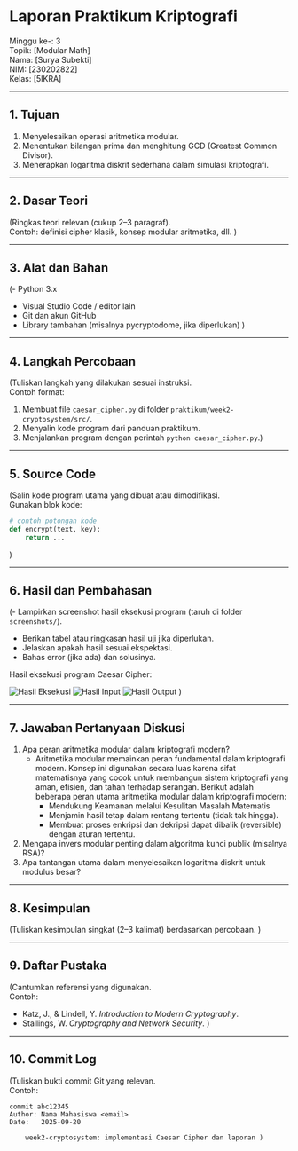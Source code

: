# Laporan Praktikum Kriptografi
Minggu ke-: 3  
Topik: [Modular Math]  
Nama: [Surya Subekti]  
NIM: [230202822]  
Kelas: [5IKRA]  

---

## 1. Tujuan
1. Menyelesaikan operasi aritmetika modular.
2. Menentukan bilangan prima dan menghitung GCD (Greatest Common Divisor).
3. Menerapkan logaritma diskrit sederhana dalam simulasi kriptografi.

---

## 2. Dasar Teori
(Ringkas teori relevan (cukup 2–3 paragraf).  
Contoh: definisi cipher klasik, konsep modular aritmetika, dll.  )

---

## 3. Alat dan Bahan
(- Python 3.x  
- Visual Studio Code / editor lain  
- Git dan akun GitHub  
- Library tambahan (misalnya pycryptodome, jika diperlukan)  )

---

## 4. Langkah Percobaan
(Tuliskan langkah yang dilakukan sesuai instruksi.  
Contoh format:
1. Membuat file `caesar_cipher.py` di folder `praktikum/week2-cryptosystem/src/`.
2. Menyalin kode program dari panduan praktikum.
3. Menjalankan program dengan perintah `python caesar_cipher.py`.)

---

## 5. Source Code
(Salin kode program utama yang dibuat atau dimodifikasi.  
Gunakan blok kode:

```python
# contoh potongan kode
def encrypt(text, key):
    return ...
```
)

---

## 6. Hasil dan Pembahasan
(- Lampirkan screenshot hasil eksekusi program (taruh di folder `screenshots/`).  
- Berikan tabel atau ringkasan hasil uji jika diperlukan.  
- Jelaskan apakah hasil sesuai ekspektasi.  
- Bahas error (jika ada) dan solusinya. 

Hasil eksekusi program Caesar Cipher:

![Hasil Eksekusi](screenshots/output.png)
![Hasil Input](screenshots/input.png)
![Hasil Output](screenshots/output.png)
)

---

## 7. Jawaban Pertanyaan Diskusi
1. Apa peran aritmetika modular dalam kriptografi modern?
   - Aritmetika modular memainkan peran fundamental dalam kriptografi modern. Konsep ini digunakan secara luas karena sifat matematisnya yang cocok untuk membangun sistem kriptografi yang aman, efisien, dan tahan terhadap serangan. Berikut adalah beberapa peran utama aritmetika modular dalam kriptografi modern:
        - Mendukung Keamanan melalui Kesulitan Masalah Matematis
        - Menjamin hasil tetap dalam rentang tertentu (tidak tak hingga).
        - Membuat proses enkripsi dan dekripsi dapat dibalik (reversible) dengan aturan tertentu.
3. Mengapa invers modular penting dalam algoritma kunci publik (misalnya RSA)?
4. Apa tantangan utama dalam menyelesaikan logaritma diskrit untuk modulus besar?
---

## 8. Kesimpulan
(Tuliskan kesimpulan singkat (2–3 kalimat) berdasarkan percobaan.  )

---

## 9. Daftar Pustaka
(Cantumkan referensi yang digunakan.  
Contoh:  
- Katz, J., & Lindell, Y. *Introduction to Modern Cryptography*.  
- Stallings, W. *Cryptography and Network Security*.  )

---

## 10. Commit Log
(Tuliskan bukti commit Git yang relevan.  
Contoh:
```
commit abc12345
Author: Nama Mahasiswa <email>
Date:   2025-09-20

    week2-cryptosystem: implementasi Caesar Cipher dan laporan )
```
